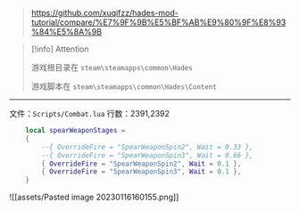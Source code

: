 
> https://github.com/xuqifzz/hades-mod-tutorial/compare/%E7%9F%9B%E5%BF%AB%E9%80%9F%E8%93%84%E5%8A%9B

> [!info] Attention
> 
> 游戏根目录在 `steam\steamapps\common\Hades`
> 
> 游戏脚本在 `steam\steamapps\common\Hades\Content`

---

文件：`Scripts/Combat.lua`
行数：2391,2392

```lua
	local spearWeaponStages =
	{
		--{ OverrideFire = "SpearWeaponSpin2", Wait = 0.33 },
		--{ OverrideFire = "SpearWeaponSpin3", Wait = 0.66 },
		{ OverrideFire = "SpearWeaponSpin2", Wait = 0.1 },
		{ OverrideFire = "SpearWeaponSpin3", Wait = 0.1 },
	}

```

![[assets/Pasted image 20230116160155.png]]

